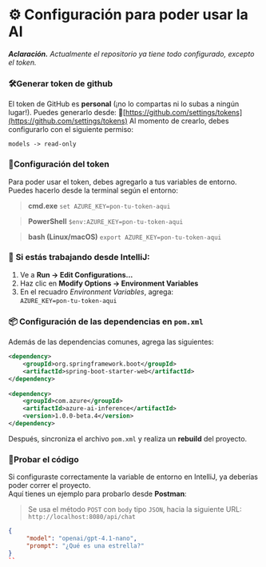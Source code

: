 # ⚙️ Configuración para poder usar la AI
***Aclaración.*** *Actualmente el repositorio ya tiene todo configurado, excepto el token.*
### 🛠️Generar token de github
El token de GitHub es **personal** (¡no lo compartas ni lo subas a ningún lugar!). Puedes generarlo desde:
🔗[https://github.com/settings/tokens](https://github.com/settings/tokens)
Al momento de crearlo, debes configurarlo con el siguiente permiso:

`models -> read-only`

### 🔐Configuración del token
Para poder usar el token, debes agregarlo a tus variables de entorno. Puedes hacerlo desde la terminal según el entorno:

> **cmd.exe**
`set AZURE_KEY=pon-tu-token-aqui`

>**PowerShell**
`$env:AZURE_KEY=pon-tu-token-aqui`

>**bash (Linux/macOS)**
`export AZURE_KEY=pon-tu-token-aqui`


### 🧠 **Si estás trabajando desde IntelliJ:**

1.  Ve a **Run → Edit Configurations...**
2.  Haz clic en **Modify Options → Environment Variables**
3.  En el recuadro _Environment Variables_, agrega:  
    `AZURE_KEY=pon-tu-token-aqui`

### 📦 Configuración de las dependencias en `pom.xml`
Además de las dependencias comunes, agrega las siguientes:
```xml
<dependency>  
	<groupId>org.springframework.boot</groupId>  
	<artifactId>spring-boot-starter-web</artifactId>  
</dependency>  
  
<dependency>  
	<groupId>com.azure</groupId>  
	<artifactId>azure-ai-inference</artifactId>  
	<version>1.0.0-beta.4</version>  
</dependency>
```
Después, sincroniza el archivo `pom.xml` y realiza un **rebuild** del proyecto.

### 🚀Probar el código
Si configuraste correctamente la variable de entorno en IntelliJ, ya deberías poder correr el proyecto.  
Aquí tienes un ejemplo para probarlo desde **Postman**:
>Se usa el método `POST` con `body` tipo `JSON`, hacia la siguiente URL:  
`http://localhost:8080/api/chat`

```json
{
	 "model": "openai/gpt-4.1-nano",
	 "prompt": "¿Qué es una estrella?"
}
``